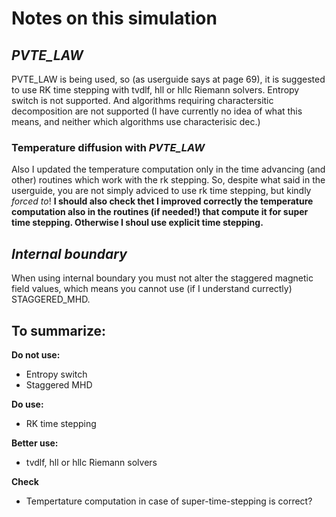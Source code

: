 # Notes on this simulation

## *PVTE_LAW*
PVTE_LAW is being used, so (as userguide says at page 69), it is suggested to use RK time stepping with tvdlf, hll or hllc Riemann solvers. Entropy switch is not supported. And algorithms requiring charactersitic decomposition are not supported (I have currently no idea of what this means, and neither which algorithms use characterisic dec.)

### Temperature diffusion with *PVTE_LAW*
Also I updated the temperature computation only in the time advancing (and other) routines which work with the rk stepping. So, despite what said in the userguide, you are not simply adviced to use rk time stepping, but kindly *forced to*!
__I should also check thet I improved correctly the temperature computation also in the routines (if needed!) that compute it for super time stepping. Otherwise I shoul use explicit time stepping.__

## *Internal boundary*
When using internal boundary you must not alter the staggered magnetic field values, which means you cannot use (if I understand currectly) STAGGERED_MHD.

## To summarize:
**Do not use:**
+ Entropy switch
+ Staggered MHD

**Do use:**
+ RK time stepping

**Better use:**
+ tvdlf, hll or hllc Riemann solvers

**Check**
+ Tempertature computation in case of super-time-stepping is correct?
